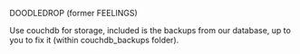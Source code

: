 DOODLEDROP (former FEELINGS)

Use couchdb for storage, included is the backups from our database, up to you to fix it (within couchdb_backups folder).
